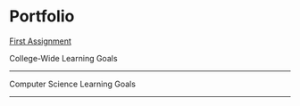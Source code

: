 # Portfolio


[First Assignment](https://github.com/heytoshi/2D-Platformer/blob/master/PORTFOLIO.md)

College-Wide Learning Goals   

***
Computer Science Learning Goals  

***
